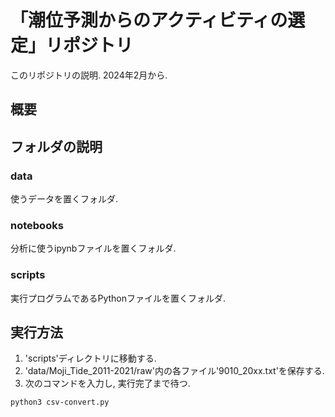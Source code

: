 # 「潮位予測からのアクティビティの選定」リポジトリ
このリポジトリの説明.
2024年2月から.

## 概要

## フォルダの説明
### data
使うデータを置くフォルダ.

### notebooks
分析に使うipynbファイルを置くフォルダ.

### scripts
実行プログラムであるPythonファイルを置くフォルダ.

## 実行方法
1. 'scripts'ディレクトリに移動する.
2. 'data/Moji_Tide_2011-2021/raw'内の各ファイル'9010_20xx.txt'を保存する.
3. 次のコマンドを入力し, 実行完了まで待つ.
  ~~~
  python3 csv-convert.py
  ~~~

